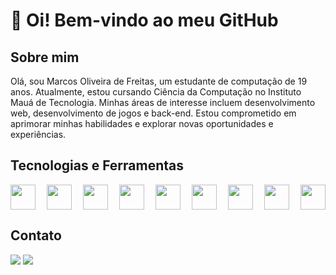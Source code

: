 
# 👋 Oi! Bem-vindo ao meu GitHub  

## Sobre mim
Olá, sou Marcos Oliveira de Freitas, um estudante de computação de 19 anos. Atualmente, estou cursando Ciência da Computação no Instituto Mauá de Tecnologia. Minhas áreas de interesse incluem desenvolvimento web, desenvolvimento de jogos e back-end. Estou comprometido em aprimorar minhas habilidades e explorar novas oportunidades e experiências.

## Tecnologias e Ferramentas

<div style="display: flex; justify-content: space-between;"> 

<img loading="lazy" src="https://cdn.jsdelivr.net/gh/devicons/devicon/icons/html5/html5-original.svg" width="40" heigth="40" />
<img loading="lazy" src="https://cdn.jsdelivr.net/gh/devicons/devicon/icons/css3/css3-original.svg" width="40" heigth="40" />
<img loading="lazy" src="https://cdn.jsdelivr.net/gh/devicons/devicon/icons/bootstrap/bootstrap-original.svg" width="40" heigth="40" />
<img loading="lazy" src="https://cdn.jsdelivr.net/gh/devicons/devicon/icons/python/python-original.svg" width="40" heigth="40" />
<img loading="lazy" src="https://cdn.jsdelivr.net/gh/devicons/devicon/icons/java/java-original.svg" width="40" heigth="40" />
<img loading="lazy" src="https://cdn.jsdelivr.net/gh/devicons/devicon@latest/icons/django/django-plain.svg" width="40" heigth="40" /> 
<img loading="lazy" src="https://cdn.jsdelivr.net/gh/devicons/devicon/icons/mysql/mysql-original.svg" width="40" heigth="40" />
<img loading="lazy" src="https://cdn.jsdelivr.net/gh/devicons/devicon/icons/canva/canva-original.svg" width="40" heigth="40" />
<img loading="lazy" src="https://cdn.jsdelivr.net/gh/devicons/devicon/icons/figma/figma-original.svg" width="40" heigth="40" /> 
          
</div>

## Contato
<div>
<a href="https://www.linkedin.com/in/marcos-oliveira-670b43286/" target="_blank"><img loading="lazy" src="https://img.shields.io/badge/-LinkedIn-%230077B5?style=for-the-badge&logo=linkedin&logoColor=white" target="_blank"></a>   
<a href = "marcos.ofreitas.04@gmail.com"><img loading="lazy" src="https://img.shields.io/badge/Gmail-D14836?style=for-the-badge&logo=gmail&logoColor=white" target="_blank"></a>
</div>
